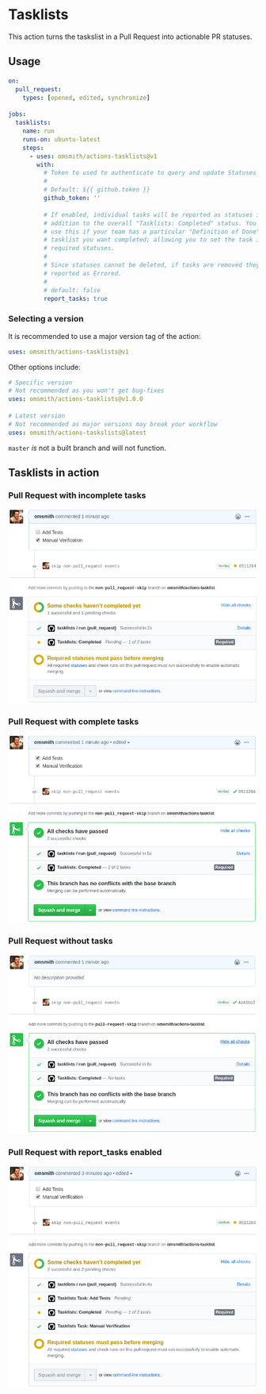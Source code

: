 # Tasklists

This action turns the taskslist in a Pull Request into actionable PR statuses.

## Usage

```yaml
on:
  pull_request:
    types: [opened, edited, synchronize]

jobs:
  tasklists:
    name: run
    runs-on: ubuntu-latest
    steps:
      - uses: omsmith/actions-tasklists@v1
        with:
          # Token to used to authenticate to query and update Statuses
          #
          # Default: ${{ github.token }}
          github_token: ''

          # If enabled, individual tasks will be reported as statuses in
          # addition to the overall "Tasklists: Completed" status. You might
          # use this if your team has a particular "Definition of Done"
          # tasklist you want completed; allowing you to set the task items as
          # required statuses.
          #
          # Since statuses cannot be deleted, if tasks are removed they will be
          # reported as Errored.
          #
          # default: false
          report_tasks: true
```

### Selecting a version

It is recommended to use a major version tag of the action:

```yaml
uses: omsmith/actions-tasklists@v1
```

Other options include:
```yaml
# Specific version
# Not recommended as you won't get bug-fixes
uses: omsmith/actions-tasklists@v1.0.0

# Latest version
# Not recommended as major versions may break your workflow
uses: omsmith/actions-taskslists@latest
```

`master` _is_ not a built branch and will not function.


## Tasklists in action

### Pull Request with incomplete tasks

![Pull Request with incomplete tasks](docs/pr-partial-tasks.png)

### Pull Request with complete tasks

![Pull Request with complete tasks](docs/pr-complete-tasks.png)

### Pull Request without tasks

![Pull Request without tasks](docs/pr-no-tasks.png)

### Pull Request with report_tasks enabled

![Pull Request with report_tasks enabled](docs/pr-report-tasks.png)
